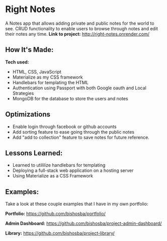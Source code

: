 # Right Notes
A Notes app that allows adding private and public notes for the world to see. CRUD functionality to enable users to browse through notes and edit their notes any time.
**Link to project:** http://right-notes.onrender.com/

## How It's Made:

**Tech used:** 
* HTML, CSS, JavaScript 
* Materialize as my CSS framework
* Handlebars for templating the HTML
* Authentication using Passport with both Google oauth and Local Strategies
* MongoDB for the database to store the users and notes

## Optimizations

* Enable login through facebook or github accounts
* Add sorting feature to ease going through the public notes
* Add "add to collection" feature to save notes for future reference.

## Lessons Learned:

* Learned to utililize handlebars for templating
* Deploying a full-stack web application on a hosting server
* Using Materialize as a CSS Framework

## Examples:
Take a look at these couple examples that I have in my own portfolio:

**Portfolio:** https://github.com/bishosba/portfolio/

**Admin Dashboard:** https://github.com/bishosba/project-admin-dashboard/

**Library:** https://github.com/bishosba/project-library/




